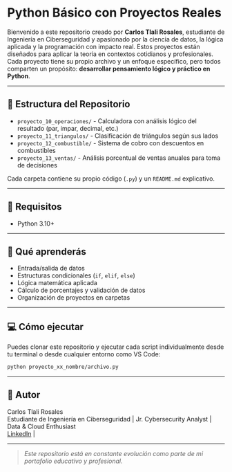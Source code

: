 # Python Básico con Proyectos Reales

Bienvenido a este repositorio creado por **Carlos Tlali Rosales**, estudiante de Ingeniería en Ciberseguridad y apasionado por la ciencia de datos, la lógica aplicada y la programación con impacto real. Estos proyectos están diseñados para aplicar la teoría en contextos cotidianos y profesionales. Cada proyecto tiene su propio archivo y un enfoque específico, pero todos comparten un propósito: **desarrollar pensamiento lógico y práctico en Python**.

---

## 📂 Estructura del Repositorio

- `proyecto_10_operaciones/` - Calculadora con análisis lógico del resultado (par, impar, decimal, etc.)
- `proyecto_11_triangulos/` - Clasificación de triángulos según sus lados
- `proyecto_12_combustible/` - Sistema de cobro con descuentos en combustibles
- `proyecto_13_ventas/` - Análisis porcentual de ventas anuales para toma de decisiones

Cada carpeta contiene su propio código (`.py`) y un `README.md` explicativo.

---

## 🔧 Requisitos

- Python 3.10+

---

## 🧠 Qué aprenderás

- Entrada/salida de datos
- Estructuras condicionales (`if`, `elif`, `else`)
- Lógica matemática aplicada
- Cálculo de porcentajes y validación de datos
- Organización de proyectos en carpetas

---

## 💻 Cómo ejecutar

Puedes clonar este repositorio y ejecutar cada script individualmente desde tu terminal o desde cualquier entorno como VS Code:

```bash
python proyecto_xx_nombre/archivo.py
```

---

## 🤝 Autor

Carlos Tlali Rosales  
Estudiante de Ingeniería en Ciberseguridad | Jr. Cybersecurity Analyst | Data & Cloud Enthusiast  
[LinkedIn](https://www.linkedin.com/in/carlostlali/) | 

---

> *Este repositorio está en constante evolución como parte de mi portafolio educativo y profesional.*
